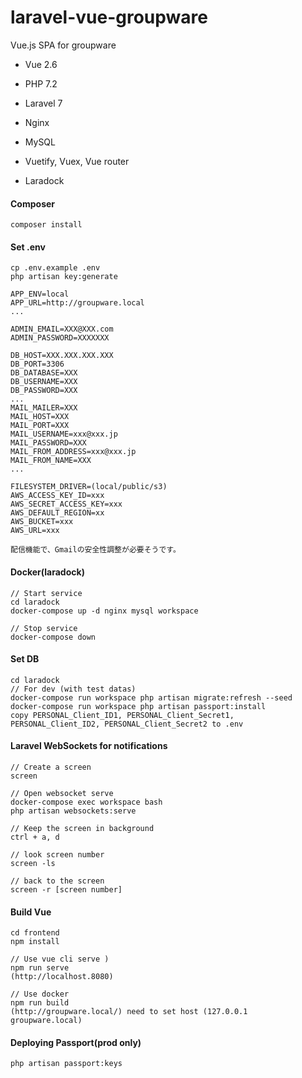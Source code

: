 # laravel-vue-groupware
Vue.js SPA for groupware

* Vue 2.6
* PHP 7.2
* Laravel 7
* Nginx
* MySQL

* Vuetify, Vuex, Vue router

* Laradock


#### Composer
```
composer install
```

#### Set .env
```
cp .env.example .env
php artisan key:generate

APP_ENV=local
APP_URL=http://groupware.local
...

ADMIN_EMAIL=XXX@XXX.com
ADMIN_PASSWORD=XXXXXXX

DB_HOST=XXX.XXX.XXX.XXX
DB_PORT=3306
DB_DATABASE=XXX
DB_USERNAME=XXX
DB_PASSWORD=XXX
...
MAIL_MAILER=XXX
MAIL_HOST=XXX
MAIL_PORT=XXX
MAIL_USERNAME=xxx@xxx.jp
MAIL_PASSWORD=XXX
MAIL_FROM_ADDRESS=xxx@xxx.jp
MAIL_FROM_NAME=XXX
...

FILESYSTEM_DRIVER=(local/public/s3)
AWS_ACCESS_KEY_ID=xxx
AWS_SECRET_ACCESS_KEY=xxx
AWS_DEFAULT_REGION=xx
AWS_BUCKET=xxx
AWS_URL=xxx

配信機能で、Gmailの安全性調整が必要そうです。
```

#### Docker(laradock)
```
// Start service
cd laradock
docker-compose up -d nginx mysql workspace

// Stop service
docker-compose down
```

#### Set DB
```
cd laradock
// For dev (with test datas)
docker-compose run workspace php artisan migrate:refresh --seed
docker-compose run workspace php artisan passport:install
copy PERSONAL_Client_ID1, PERSONAL_Client_Secret1, PERSONAL_Client_ID2, PERSONAL_Client_Secret2 to .env
```

#### Laravel WebSockets for notifications
```
// Create a screen
screen

// Open websocket serve
docker-compose exec workspace bash
php artisan websockets:serve

// Keep the screen in background
ctrl + a, d

// look screen number
screen -ls

// back to the screen
screen -r [screen number]
```


#### Build Vue
```
cd frontend
npm install

// Use vue cli serve )
npm run serve
(http://localhost.8080)

// Use docker
npm run build
(http://groupware.local/) need to set host (127.0.0.1  groupware.local)
```

#### Deploying Passport(prod only)
```
php artisan passport:keys
```